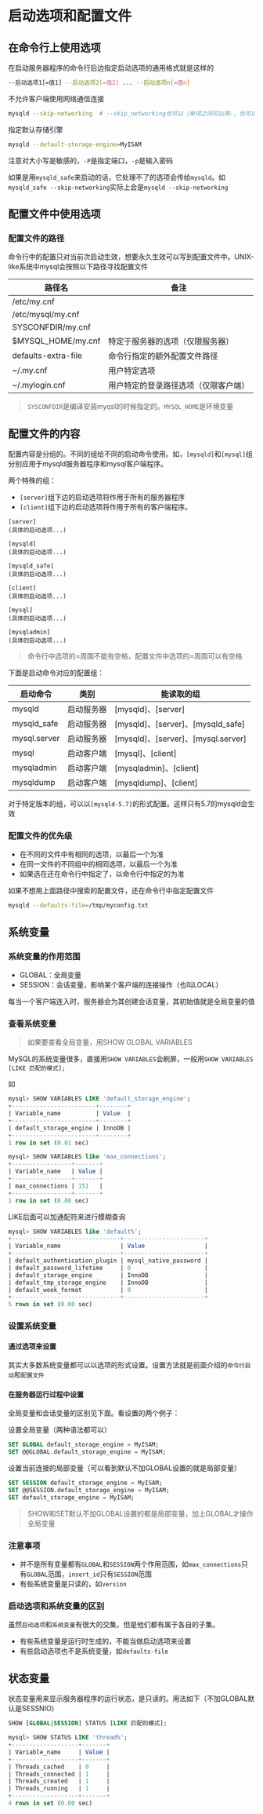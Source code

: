 # 启动选项和配置文件

## 在命令行上使用选项

在启动服务器程序的命令行后边指定启动选项的通用格式就是这样的

```bash
--启动选项1[=值1] --启动选项2[=值2] ... --启动选项n[=值n]
```

不允许客户端使用网络通信连接

```bash
mysqld --skip-networking  # --skip_networking也可以（单词之间可以用-，也可以用_）
```

指定默认存储引擎

```bash
mysqld --default-storage-engine=MyISAM
```

注意对大小写是敏感的，`-P`是指定端口，`-p`是输入密码

如果是用`mysqld_safe`来启动的话，它处理不了的选项会传给`mysqld`。如`mysqld_safe --skip-networking`实际上会是`mysqld --skip-networking`

## 配置文件中使用选项

### 配置文件的路径

命令行中的配置只对当前次启动生效，想要永久生效可以写到配置文件中。UNIX-like系统中mysql会按照以下路径寻找配置文件

|路径名|备注|
|-|-|
|/etc/my.cnf||
|/etc/mysql/my.cnf||
|SYSCONFDIR/my.cnf||
|$MYSQL_HOME/my.cnf|特定于服务器的选项（仅限服务器）|
|defaults-extra-file|命令行指定的额外配置文件路径|
|~/.my.cnf|用户特定选项|
|~/.mylogin.cnf|用户特定的登录路径选项（仅限客户端）|

> `SYSCONFDIR`是编译安装myqsl的时候指定的。`MYSQL_HOME`是环境变量

## 配置文件的内容

配置内容是分组的。不同的组给不同的启动命令使用。如，`[mysqld]`和`[mysql]`组分别应用于mysqld服务器程序和mysql客户端程序。

两个特殊的组：

- `[server]`组下边的启动选项将作用于所有的服务器程序
- `[client]`组下边的启动选项将作用于所有的客户端程序。

```
[server]
(具体的启动选项...)

[mysqld]
(具体的启动选项...)

[mysqld_safe]
(具体的启动选项...)

[client]
(具体的启动选项...)

[mysql]
(具体的启动选项...)

[mysqladmin]
(具体的启动选项...)
```

> 命令行中选项的=周围不能有空格，配置文件中选项的=周围可以有空格

下面是启动命令对应的配置组：

|启动命令|类别|能读取的组|
|-|-|-|
|mysqld|启动服务器|[mysqld]、[server]|
|mysqld_safe|启动服务器|[mysqld]、[server]、[mysqld_safe]|
|mysql.server|启动服务器|[mysqld]、[server]、[mysql.server]|
|mysql|启动客户端|[mysql]、[client]|
|mysqladmin|启动客户端|[mysqladmin]、[client]|
|mysqldump|启动客户端|[mysqldump]、[client]|

对于特定版本的组，可以以`[mysqld-5.7]`的形式配置。这样只有5.7的mysqld会生效

### 配置文件的优先级

- 在不同的文件中有相同的选项，以最后一个为准
- 在同一文件的不同组中的相同选项，以最后一个为准
- 如果选在还在命令行中指定了，以命令行中指定的为准

如果不想用上面路径中搜索的配置文件，还在命令行中指定配置文件

```bash
mysqld --defaults-file=/tmp/myconfig.txt
```

## 系统变量

### 系统变量的作用范围

- GLOBAL：全局变量
- SESSION：会话变量，影响某个客户端的连接操作（也叫LOCAL）

每当一个客户端连入时，服务器会为其创建会话变量，其初始值就是全局变量的值

### 查看系统变量

> 如果要查看全局变量，用SHOW GLOBAL VARIABLES

MySQL的系统变量很多，直接用`SHOW VARIABLES`会刷屏，一般用`SHOW VARIABLES [LIKE 匹配的模式];`

如

```sql
mysql> SHOW VARIABLES LIKE 'default_storage_engine';
+------------------------+--------+
| Variable_name          | Value  |
+------------------------+--------+
| default_storage_engine | InnoDB |
+------------------------+--------+
1 row in set (0.01 sec)

mysql> SHOW VARIABLES like 'max_connections';
+-----------------+-------+
| Variable_name   | Value |
+-----------------+-------+
| max_connections | 151   |
+-----------------+-------+
1 row in set (0.00 sec)
```

LIKE后面可以加通配符来进行模糊查询

```sql
mysql> SHOW VARIABLES like 'default%';
+-------------------------------+-----------------------+
| Variable_name                 | Value                 |
+-------------------------------+-----------------------+
| default_authentication_plugin | mysql_native_password |
| default_password_lifetime     | 0                     |
| default_storage_engine        | InnoDB                |
| default_tmp_storage_engine    | InnoDB                |
| default_week_format           | 0                     |
+-------------------------------+-----------------------+
5 rows in set (0.00 sec)
```

### 设置系统变量

#### 通过选项来设置

其实大多数系统变量都可以以选项的形式设置。设置方法就是前面介绍的`命令行启动`和`配置文件`

#### 在服务器运行过程中设置

全局变量和会话变量的区别见下面。看设置的两个例子：

设置全局变量（两种语法都可以）

```sql
SET GLOBAL default_storage_engine = MyISAM;
SET @@GLOBAL.default_storage_engine = MyISAM;
```

设置当前连接的局部变量（可以看到默认不加GLOBAL设置的就是局部变量）

```sql
SET SESSION default_storage_engine = MyISAM;
SET @@SESSION.default_storage_engine = MyISAM;
SET default_storage_engine = MyISAM;
```

> SHOW和SET默认不加GLOBAL设置的都是局部变量，加上GLOBAL才操作全局变量

### 注意事项

- 并不是所有变量都有`GLOBAL`和`SESSION`两个作用范围，如`max_connections`只有`GLOBAL`范围，`insert_id`只有`SESSION`范围
- 有些系统变量是只读的，如`version`

### 启动选项和系统变量的区别

虽然`启动选项`和`系统变量`有很大的交集，但是他们都有属于各自的子集。

- 有些系统变量是运行时生成的，不能当做启动选项来设置
- 有些启动选项也不是系统变量，如`defaults-file`

## 状态变量

状态变量用来显示服务器程序的运行状态，是只读的。用法如下（不加GLOBAL默认是SESSNIO）

```sql
SHOW [GLOBAL|SESSION] STATUS [LIKE 匹配的模式];
```

```sql
mysql> SHOW STATUS LIKE 'thread%';
+-------------------+-------+
| Variable_name     | Value |
+-------------------+-------+
| Threads_cached    | 0     |
| Threads_connected | 1     |
| Threads_created   | 1     |
| Threads_running   | 1     |
+-------------------+-------+
4 rows in set (0.00 sec)
```
